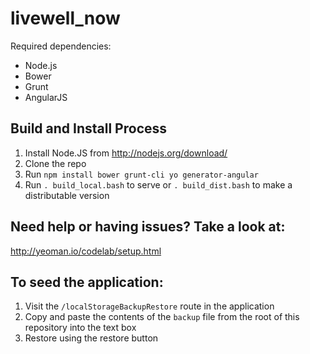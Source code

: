 livewell_now
============
Required dependencies:
- Node.js
- Bower
- Grunt
- AngularJS

Build and Install Process
-------------------------
1. Install Node.JS from http://nodejs.org/download/
2. Clone the repo
3. Run `npm install bower grunt-cli yo generator-angular`
4. Run `. build_local.bash` to serve or `. build_dist.bash` to make a distributable version

Need help or having issues? Take a look at:
-------------------------------------------
http://yeoman.io/codelab/setup.html

To seed the application:
------------------------
1. Visit the `/localStorageBackupRestore` route in the application
2. Copy and paste the contents of the `backup` file from the root of this repository into the text box
3. Restore using the restore button
